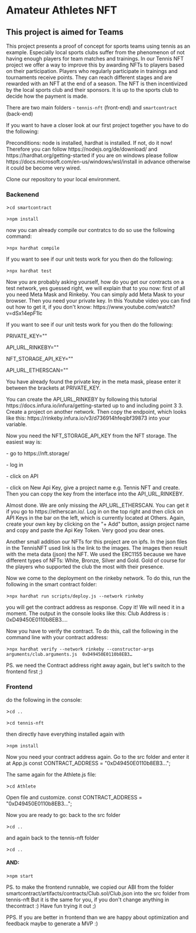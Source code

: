 <html>
<body>
<h1>Amateur Athletes NFT</h1>
<h2>This project is aimed for Teams</h2>
<p>This project presents a proof of concept for sports teams using tennis as an example. Especially local sports clubs suffer from the phenomenon of not having enough players for team matches and trainings. In our Tennis NFT project we offer a way to improve this by awarding NFTs to players based on their participation. Players who regularly participate in trainings and tournaments receive points. They can reach different stages and are rewarded with an NFT at the end of a season. The NFT is then incentivized  by the local sports club and their sponsors. It is up to the sports club to decide how the payment is made.</p>
<p>There are two main folders - <code>tennis-nft</code> (front-end) and <code>smartcontract</code> (back-end) </p>
<p>If you want to have a closer look at our first project together you have to do the following: </p>
<p>Preconditions: node is installed, hardhat is installed. If not, do it now! Therefore you can follow https://nodejs.org/de/download/ and https://hardhat.org/getting-started if you are on windows please follow https://docs.microsoft.com/en-us/windows/wsl/install in advance otherwise it could be become very wired.</p>
<p>Clone our repository to your local environment.</p>

<h3>Backenend</h3>
<p>><code>cd smartcontract</code></p>
<p>><code>npm install</code></p>
<p>now you can already compile our contratcs to do so use the following command:</p>
<p>><code>npx hardhat compile</code></p>
<p>If you want to see if our unit tests work for you then do the following:</p>
<p>><code>npx hardhat test</code></p>
<p>Now you are probably asking yourself, how do you get our contracts on a test network, yes guessed right, we will explain that to you now: 
first of all you need Meta Mask and Rinkeby. You can simply add Meta Mask to your browser. Then you need your private key. In this Youtube video you can find out how to get it, if you don't know:  https://www.youtube.com/watch?v=dSx14epF1lc</p>
<p>If you want to see if our unit tests work for you then do the following:</p>
<p>PRIVATE_KEY=""</p>
<p>API_URL_RINKEBY=""</p>
<p>NFT_STORAGE_API_KEY=""</p>
<p>API_URL_ETHERSCAN=""</p>
<p>You have already found the private key in the meta mask, please enter it between the brackets at PRIVATE_KEY.</p>
<p>You can create the API_URL_RINKEBY by following this tutorial https://docs.infura.io/infura/getting-started  up to and including point 3 3. Create a project on another network. Then copy the endpoint, which looks like this: https://rinkeby.infura.io/v3/d736914hfeqibf39873 into your variable.</p>
<p>Now you need the NFT_STORAGE_API_KEY from the NFT storage. The easiest way is:</p>
<p>- go to https://nft.storage/</p>
<p>- log in</p>
<p>- click on API</p>
<p>- click on New Api Key, give a project name e.g. Tennis NFT and create. Then you can copy the key from the interface into the API_URL_RINKEBY.</p>
<p>Almost done. We are only missing the API_URL_ETHERSCAN. You can get it if you go to https://etherscan.io/. Log in on the top right and then click on API Keys in the bar on the left, which is currently located at Others. Again, create your own key by clicking on the "+ Add" button, assign project name and copy and paste the Api Key Token. Very good you dear ones. </p>
<p>Another small addition our NFTs for this project are on ipfs. In the json files in the TennisNFT used link is the link to the images. The images then result with the meta data (json) the NFT. We used the ERC1155 because we have different types of NFTs: White, Bronze, Silver and Gold. Gold of course for the players who supported the club the most with their presence. </p>
<p>Now we come to the deployment on the rinkeby network. To do this, run the following in the smart contract folder: </p>
<p>><code>npx hardhat run scripts/deploy.js --network rinkeby</code></p>
<p>you will get the contract address as response. Copy it! We will need it in a moment. The output in the console looks like this: 
Club Address is : 0xD49450E0110b8EB3.…</p>
<p>Now you have to verify the contract. To do this, call the following in the command line with your contract address: </p>
<p>><code>npx hardhat verify --network rinkeby --constructor-args arguments/club.arguments.js  0xD49450E0110b8EB3…</code></p>
<p>PS. we need the Contract address right away again, but let's switch to the frontend first ;)</p>
<h3>Frontend</h3>
<p>do the following in the console:</p>
<p>><code>cd ..</code></p>
<p>><code>cd tennis-nft</code></p>
<p>then directly have everything installed again with</p>
<p>><code>npm install</code></p>
<p>Now you need your contract address again. Go to the src folder and enter it at App.js
const CONTRACT_ADDRESS = "0xD49450E0110b8EB3...";</p>
<p>The same again for the Athlete.js file:</p>
<p>><code>cd Athlete</code></p>
<p>Open file and customize.
const CONTRACT_ADDRESS = "0xD49450E0110b8EB3...";</p>
<p>Now you are ready to go: 
back to the src folder</p>
<p>><code>cd .. </code></p>
<p>and again back to the tennis-nft folder</p>
<p>><code>cd .. </code></p>
<h4>AND:</h4>
<p>><code>npm start</code></p>

<p>PS. to make the frontend runnable, we copied our ABI from the folder smartcontract/artifacts/contracts/Club.sol/Club.json into the src folder from tennis-nft But it is the same for you, if you don't change anything in thecontract :) Have fun trying it out ;)</p>
<p>PPS. If you are better in frontend than we are happy about optimization and feedback maybe to generate a MVP :) </p>
</body>
</html>